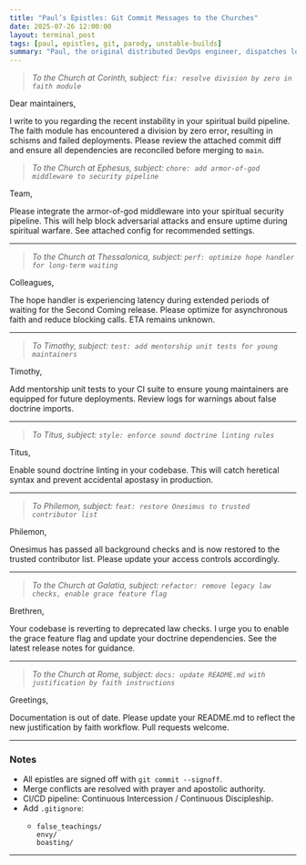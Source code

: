 ```yaml
---
title: "Paul’s Epistles: Git Commit Messages to the Churches"
date: 2025-07-26 12:00:00
layout: terminal_post
tags: [paul, epistles, git, parody, unstable-builds]
summary: "Paul, the original distributed DevOps engineer, dispatches longform commit messages to remote church teams running unstable builds."
---
```


> _To the Church at Corinth, subject: `fix: resolve division by zero in faith module`_

Dear maintainers,

I write to you regarding the recent instability in your spiritual build pipeline. The faith module has encountered a division by zero error, resulting in schisms and failed deployments. Please review the attached commit diff and ensure all dependencies are reconciled before merging to `main`.

> _To the Church at Ephesus, subject: `chore: add armor-of-god middleware to security pipeline`_

Team,

Please integrate the armor-of-god middleware into your spiritual security pipeline. This will help block adversarial attacks and ensure uptime during spiritual warfare. See attached config for recommended settings.

---

> _To the Church at Thessalonica, subject: `perf: optimize hope handler for long-term waiting`_

Colleagues,

The hope handler is experiencing latency during extended periods of waiting for the Second Coming release. Please optimize for asynchronous faith and reduce blocking calls. ETA remains unknown.

---

> _To Timothy, subject: `test: add mentorship unit tests for young maintainers`_

Timothy,

Add mentorship unit tests to your CI suite to ensure young maintainers are equipped for future deployments. Review logs for warnings about false doctrine imports.

---

> _To Titus, subject: `style: enforce sound doctrine linting rules`_

Titus,

Enable sound doctrine linting in your codebase. This will catch heretical syntax and prevent accidental apostasy in production.

---

> _To Philemon, subject: `feat: restore Onesimus to trusted contributor list`_

Philemon,

Onesimus has passed all background checks and is now restored to the trusted contributor list. Please update your access controls accordingly.

---

> _To the Church at Galatia, subject: `refactor: remove legacy law checks, enable grace feature flag`_

Brethren,

Your codebase is reverting to deprecated law checks. I urge you to enable the grace feature flag and update your doctrine dependencies. See the latest release notes for guidance.

---

> _To the Church at Rome, subject: `docs: update README.md with justification by faith instructions`_

Greetings,

Documentation is out of date. Please update your README.md to reflect the new justification by faith workflow. Pull requests welcome.

---

### Notes
- All epistles are signed off with `git commit --signoff`.
- Merge conflicts are resolved with prayer and apostolic authority.
- CI/CD pipeline: Continuous Intercession / Continuous Discipleship.
- Add `.gitignore`:  
    - ```plaintext
      false_teachings/
      envy/
      boasting/
      ```


---

